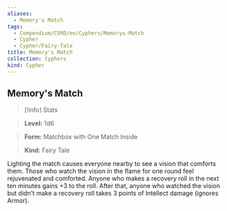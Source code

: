 ```yaml
---
aliases:
  - Memory's Match
tags:
  - Compendium/CSRD/en/Cyphers/Memorys-Match
  - Cypher
  - Cypher/Fairy-Tale
title: Memory's Match
collection: Cyphers
kind: Cypher
---
```

## Memory's Match    
>[!info] Stats    
> **Level:** 1d6    
> **Form:** Matchbox with One Match Inside    
> **Kind:** Fairy Tale  
    
Lighting the match causes everyone nearby to see a vision that comforts them. Those who watch the vision in the flame for one round feel rejuvenated and comforted. Anyone who makes a recovery roll in the next ten minutes gains +3 to the roll. After that, anyone who watched the vision but didn't make a recovery roll takes 3 points of Intellect damage (ignores Armor).